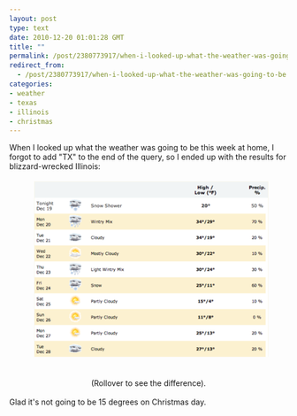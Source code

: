 ```yaml
---
layout: post
type: text
date: 2010-12-20 01:01:28 GMT
title: ""
permalink: /post/2380773917/when-i-looked-up-what-the-weather-was-going-to-be
redirect_from: 
  - /post/2380773917/when-i-looked-up-what-the-weather-was-going-to-be
categories:
- weather
- texas
- illinois
- christmas
---
```

<p>When I looked up what the weather was going to be this week at home, I forgot to add "TX" to the end of the query, so I ended up with the results for blizzard-wrecked Illinois:
</p><div style="text-align:center"><figure class="tmblr-full" data-orig-height="374" data-orig-width="500"><img style="margin:5px" name="weather_image" src="assets/images/61ed9373f72b502e502dd9ec3142d9a2777c9e65.png" onmouseover="document.weather_image.src='assets/images/tumblr_ldpbpcksy41qaf504.png'" onmouseout="document.weather_image.src='assets/images/tumblr_ldpbp3nbCX1qaf504.png'" data-orig-height="374" data-orig-width="500"></figure><br>
(Rollover to see the difference).</div>
<br>
Glad it's not going to be 15 degrees on Christmas day.